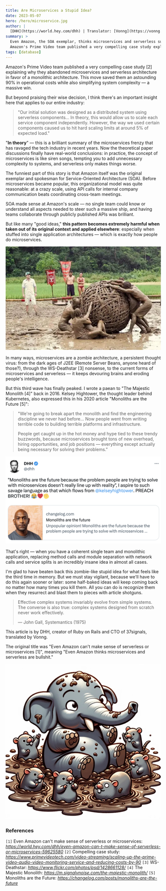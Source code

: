 ```yaml
---
title: Are Microservices a Stupid Idea?
date: 2023-05-07
hero: /hero/microservice.jpg
author: |
  [DHH](https://world.hey.com/dhh) | Translator: [Vonng](https://vonng.com) ([@Vonng](https://vonng.com/en/)) | [WeChat Article](https://mp.weixin.qq.com/s/mEmz8pviahEAWy1-SA8vcg)
summary: >
  Even Amazon, the SOA exemplar, thinks microservices and serverless suck. Are microservice architectures still a good idea?
  Amazon's Prime Video team published a very compelling case study explaining why they abandoned microservices and serverless architecture.
tags: [database]
---
```


Amazon's Prime Video team published a very compelling case study [2] explaining why they abandoned microservices and serverless architecture in favor of a monolithic architecture. This move saved them an astounding 90% in operational costs while also simplifying system complexity — a massive win.

But beyond praising their wise decision, I think there's an important insight here that applies to our entire industry:

> "Our initial solution was designed as a distributed system using serverless components... In theory, this would allow us to scale each service component independently. However, the way we used certain components caused us to hit hard scaling limits at around 5% of expected load."

"**In theory**" — this is a brilliant summary of the microservices frenzy that has ravaged the tech industry in recent years. Now the theoretical paper discussions finally have real-world conclusions: in practice, the concept of microservices is like siren songs, tempting you to add unnecessary complexity to systems, and serverless only makes things worse.

The funniest part of this story is that Amazon itself was the original exemplar and spokesman for Service-Oriented Architecture (SOA). Before microservices became popular, this organizational model was quite reasonable: at a crazy scale, using API calls for internal company communication beats coordinating cross-team meetings.

SOA made sense at Amazon's scale — no single team could know or understand all aspects needed to steer such a massive ship, and having teams collaborate through publicly published APIs was brilliant.

But like many "good ideas," **this pattern becomes extremely harmful when taken out of its original context and applied elsewhere**: especially when stuffed into single application architectures — which is exactly how people do microservices.

![](microservice-bad-idea-1.jpeg)

In many ways, microservices are a zombie architecture, a persistent thought virus: from the dark ages of J2EE (Remote Server Beans, anyone heard of those?), through the WS-Deathstar [3] nonsense, to the current forms of microservices and serverless — it keeps devouring brains and eroding people's intelligence.

But this third wave has finally peaked. I wrote a paean to "The Majestic Monolith [4]" back in 2016. Kelsey Hightower, the thought leader behind Kubernetes, also expressed this in his 2020 article "Monoliths are the Future [5]":

> "We're going to break apart the monolith and find the engineering discipline we never had before... Now people went from writing terrible code to building terrible platforms and infrastructure.
>
> People get caught up in the hot money and hype tied to these trendy buzzwords, because microservices brought tons of new overhead, hiring opportunities, and job positions — everything except actually being necessary for solving their problems."

![](microservice-bad-idea-2.png)

That's right — when you have a coherent single team and monolithic application, replacing method calls and module separation with network calls and service splits is an incredibly insane idea in almost all cases.

I'm glad to have beaten back this zombie-like stupid idea for what feels like the third time in memory. But we must stay vigilant, because we'll have to do this again sooner or later: some half-baked ideas will keep coming back no matter how many times you kill them. All you can do is recognize them when they resurrect and blast them to pieces with article shotguns.

> Effective complex systems invariably evolve from simple systems. The converse is also true: complex systems designed from scratch never work effectively.
>
> — John Gall, Systemantics (1975)

This article is by DHH, creator of Ruby on Rails and CTO of 37signals, translated by Vonng.

The original title was "Even Amazon can't make sense of serverless or microservices [1]", meaning "Even Amazon thinks microservices and serverless are bullshit."

[![](featured.jpg)](https://mp.weixin.qq.com/s/mEmz8pviahEAWy1-SA8vcg)

### References

`[1]` Even Amazon can't make sense of serverless or microservices: *https://world.hey.com/dhh/even-amazon-can-t-make-sense-of-serverless-or-microservices-59625580*
`[2]` Compelling case study: *https://www.primevideotech.com/video-streaming/scaling-up-the-prime-video-audio-video-monitoring-service-and-reducing-costs-by-90*
`[3]` WS-Deathstar: *https://www.flickr.com/photos/psd/1428661128/*
`[4]` The Majestic Monolith: *https://m.signalvnoise.com/the-majestic-monolith/*
`[5]` Monoliths are the Future: *https://changelog.com/posts/monoliths-are-the-future*